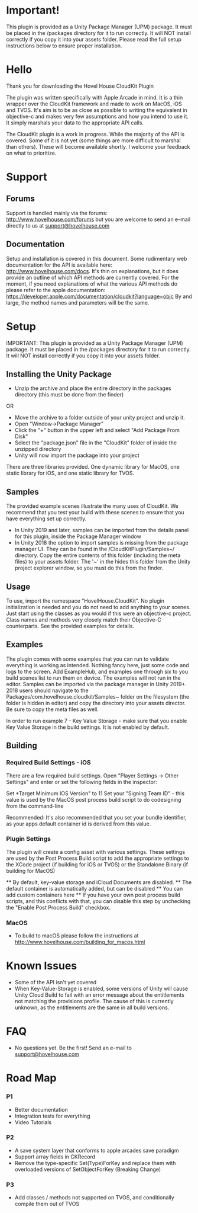 # Important!

This plugin is provided as a Unity Package Manager (UPM) package. It must be placed in the /packages directory for it to run correctly. It will NOT install correctly if you copy it into your assets folder. Please read the full setup instructions below to ensure proper installation.

# Hello
Thank you for downloading the Hovel House CloudKit Plugin
 
The plugin was written specifically with Apple Arcade in mind. It is a thin wrapper over the CloudKit framework and made to work on MacOS, iOS and TVOS. It's aim is to be as close as possible to writing the equivalent in objective-c and makes very few assumptions and how you intend to use it. It simply marshals your data to the appropriate API calls.
 
The CloudKit plugin is a work in progress. While the majority of the API is covered. Some of it is not yet (some things are more difficult to marshal than others). These will become available shortly. I welcome your feedback on what to prioritize.

# Support
## Forums
Support is handled mainly via the forums: http://www.hovelhouse.com/forums but you are welcome to send an e-mail directly to us at support@hovelhouse.com

## Documentation
Setup and installation is covered in this document. Some rudimentary web documentation for the API is available here: http://www.hovelhouse.com/docs. It's thin on explanations, but it does provide an outline of which API methods are currently covered. For the moment, if you need explanations of what the various API methods do please refer to the apple documentation: https://developer.apple.com/documentation/cloudkit?language=objc By and large, the method names and parameters will be the same. 
 
# Setup
 
 IMPORTANT: This plugin is provided as a Unity Package Manager (UPM) package. It must be placed in the /packages directory for it to run correctly. It will NOT install correctly if you copy it into your assets folder.
 
## Installing the Unity Package

* Unzip the archive and place the entire directory in the packages directory (this must be done from the finder)

OR

* Move the archive to a folder outside of your unity project and unzip it.
* Open "Window->Package Manager"
* Click the "+" button in the upper left and select "Add Package From Disk"
* Select the "package.json" file in the "CloudKit" folder of inside the unzipped directory
* Unity will now import the package into your project
 
 There are three libraries provided. One dynamic library for MacOS, one static library for iOS, and one static library for TVOS.
 
 ## Samples
 The provided example scenes illustrate the many uses of CloudKit. We recommend that you test your build with these scenes to ensure that you have everything set up correctly. 
 
 * In Unity 2019 and later, samples can be imported from the details panel for this plugin, inside the Package Manager window
 * In Unity 2018 the option to import samples is missing from the package manager UI. They can be found in the /CloudKitPlugin/Samples~/ directory. Copy the entire contents of this folder (including the meta files) to your assets folder. The '~' in the hides this folder from the Unity project explorer window, so you must do this from the finder.
 
## Usage
To use, import the namespace "HovelHouse.CloudKit". No plugin initialization is needed and you do not need to add anything to your scenes. Just start using the classes as you would if this were an objective-c project. Class names and methods very closely match their Objective-C counterparts. See the provided examples for details.
 
## Examples
The plugin comes with some examples that you can run to validate everything is working as intended. Nothing fancy here, just some code and logs to the screen. Add ExampleHub, and examples one through six to you build scenes list to run them on device. The examples will not run in the editor. Samples can be imported via the package manager in Unity 2019+.  2018 users should navigate to the Packages/com.hovelhouse.cloudkit/Samples~ folder on the filesystem (the folder is hidden in editor) and copy the directory into your assets director. Be sure to copy the meta files as well. 

In order to run example 7 - Key Value Storage - make sure that you enable Key Value Storage in the build settings. It is not enabled by default. 

## Building

### Required Build Settings - iOS

There are a few required build settings. Open "Player Settings -> Other Settings" and enter or set the following fields in the inspector:

Set *Target Minimum IOS Version" to  11
Set your "Signing Team ID" - this value is used by the MacOS post process build script to do codesigning from the command-line

Recommended:
It's also recommended that you set your bundle identifier, as your apps default container id is derived from this value.
 
### Plugin Settings
The plugin will create a config asset with various settings. These settings are used by the Post Process Build script to add the appropriate settings to the XCode project (if building for iOS or TVOS) or the Standalone Binary (if building for MacOS)

 ** By default, key-value storage and iCloud Documents are disabled.
 ** The default container is automatically added, but can be disabled
 ** You can add custom containers here
 ** If you have your own post process build scripts, and this conflicts with that, you can disable this step by unchecking the "Enable Post Process Build" checkbox.
 
### MacOS
* To build to macOS please follow the instructions at http://www.hovelhouse.com/building_for_macos.html
 
# Known Issues
* Some of the API isn't yet covered
* When Key-Value-Storage is enabled, some versions of Unity will cause Unity Cloud Build to fail with an error message about the entitlements not matching the provisions profile. The cause of this is currently unknown, as the entitlements are the same in all build versions.
 
# FAQ
* No questions yet. Be the first! Send an e-mail to support@hovelhouse.com
 
# Road Map
 
### P1
* Better documentation
* Integration tests for everything
* Video Tutorials

### P2
* A save system layer that conforms to apple arcades save paradigm
* Support array fields in CKRecord
* Remove the type-specific Set(Type)ForKey and replace them with overloaded versions of SetObjectForKey (Breaking Change)
 
### P3
* Add classes / methods not supported on TVOS, and conditionally compile them out of TVOS
